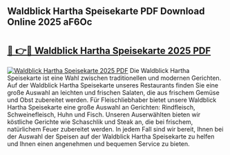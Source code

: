 ## Waldblick Hartha Speisekarte PDF Download Online 2025 aF6Oc

# <h2><a href="http://gc92a9.nevu.top/?p=Waldblick+Hartha+Speisekarte">🔗 👉🔴 Waldblick Hartha Speisekarte 2025 PDF</a></h2>

[![Waldblick Hartha Speisekarte 2025 PDF](https://i.imgur.com/dBaPXMq.png)](http://gc92a9.nevu.top/?p=Waldblick+Hartha+Speisekarte)
Die Waldblick Hartha Speisekarte ist eine Wahl zwischen traditionellen und modernen Gerichten. Auf der Waldblick Hartha Speisekarte unseres Restaurants finden Sie eine große Auswahl an leichten und frischen Salaten, die aus frischem Gemüse und Obst zubereitet werden. Für Fleischliebhaber bietet unsere Waldblick Hartha Speisekarte eine große Auswahl an Gerichten: Rindfleisch, Schweinefleisch, Huhn und Fisch. Unseren Auserwählten bieten wir köstliche Gerichte wie Schaschlik und Steak an, die bei frischem, natürlichem Feuer zubereitet werden. In jedem Fall sind wir bereit, Ihnen bei der Auswahl der Speisen auf der Waldblick Hartha Speisekarte zu helfen und Ihnen einen angenehmen und bequemen Service zu bieten.
